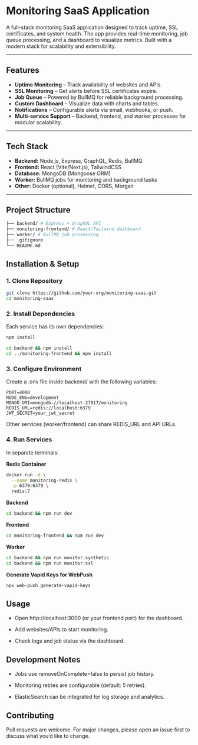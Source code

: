 # Monitoring SaaS Application

A full-stack monitoring SaaS application designed to track uptime, SSL certificates, and system health. The app provides real-time monitoring, job queue processing, and a dashboard to visualize metrics. Built with a modern stack for scalability and extensibility.

---

## Features

- **Uptime Monitoring** – Track availability of websites and APIs.  
- **SSL Monitoring** – Get alerts before SSL certificates expire.  
- **Job Queue** – Powered by BullMQ for reliable background processing.  
- **Custom Dashboard** – Visualize data with charts and tables.  
- **Notifications** – Configurable alerts via email, webhooks, or push.  
- **Multi-service Support** – Backend, frontend, and worker processes for modular scalability.  

---

## Tech Stack

- **Backend:** Node.js, Express, GraphQL, Redis, BullMQ  
- **Frontend:** React (Vite/Next.js), TailwindCSS  
- **Database:** MongoDB (Mongoose ORM)  
- **Worker:** BullMQ jobs for monitoring and background tasks  
- **Other:** Docker (optional), Helmet, CORS, Morgan  

---

## Project Structure

```bash
├── backend/ # Express + GraphQL API
├── monitoring-frontend/ # React/Tailwind dashboard
├── worker/ # BullMQ job processing
├── .gitignore
└── README.md
```

## Installation & Setup

### 1. Clone Repository
```bash
git clone https://github.com/your-org/monitoring-saas.git
cd monitoring-saas
```

### 2. Install Dependencies

Each service has its own dependencies:

```bash
npm install

cd backend && npm install
cd ../monitoring-frontend && npm install
```

### 3. Configure Environment

Create a .env file inside backend/ with the following variables:

```
PORT=4000
NODE_ENV=development
MONGO_URI=mongodb://localhost:27017/monitoring
REDIS_URL=redis://localhost:6379
JWT_SECRET=your_jwt_secret
```

Other services (worker/frontend) can share REDIS_URL and API URLs.

### 4. Run Services

In separate terminals:

**Redis Container**

```bash
docker run -d \
  --name monitoring-redis \
  -p 6379:6379 \
  redis:7
```

**Backend**

```bash
cd backend && npm run dev
```

**Frontend**

```bash
cd monitoring-frontend && npm run dev
```

**Worker**
```bash
cd backend && npm run monitor:synthetic
cd backend && npm run monitor:ssl
```

**Generate Vapid Keys for WebPush**
```bash
npx web-push generate-vapid-keys
```


## Usage

- Open http://localhost:3000
 (or your frontend port) for the dashboard.

- Add websites/APIs to start monitoring.

- Check logs and job status via the dashboard.

## Development Notes

- Jobs use removeOnComplete=false to persist job history.

- Monitoring retries are configurable (default: 5 retries).

- ElasticSearch can be integrated for log storage and analytics.

## Contributing

Pull requests are welcome. For major changes, please open an issue first to discuss what you’d like to change.

